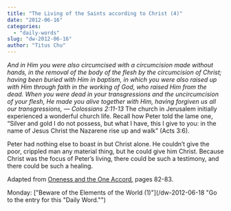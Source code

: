 ```yaml
---
title: "The Living of the Saints according to Christ (4)"
date: "2012-06-16"
categories: 
  - "daily-words"
slug: "dw-2012-06-16"
author: "Titus Chu"
---
```


_And in Him you were also circumcised with a circumcision made without hands, in the removal of the body of the flesh by the circumcision of Christ; having been buried with Him in baptism, in which you were also raised up with Him through faith in the working of God, who raised Him from the dead. When you were dead in your transgressions and the uncircumcision of your flesh, He made you alive together with Him, having forgiven us all our transgressions, — Colossians 2:11-13_ The church in Jerusalem initially experienced a wonderful church life. Recall how Peter told the lame one, “Silver and gold I do not possess, but what I have, this I give to you: in the name of Jesus Christ the Nazarene rise up and walk” (Acts 3:6).

Peter had nothing else to boast in but Christ alone. He couldn’t give the poor, crippled man any material thing, but he could give him Christ. Because Christ was the focus of Peter’s living, there could be such a testimony, and there could be such a healing.

Adapted from [Oneness and the One Accord](/book-oneness "Go to the listing for this book.")_[,](/book-journey "Go to the listing for this book.")_ pages 82-83.

Monday: ["Beware of the Elements of the World (1)"](/dw-2012-06-18 "Go to the entry for this "Daily Word."")
